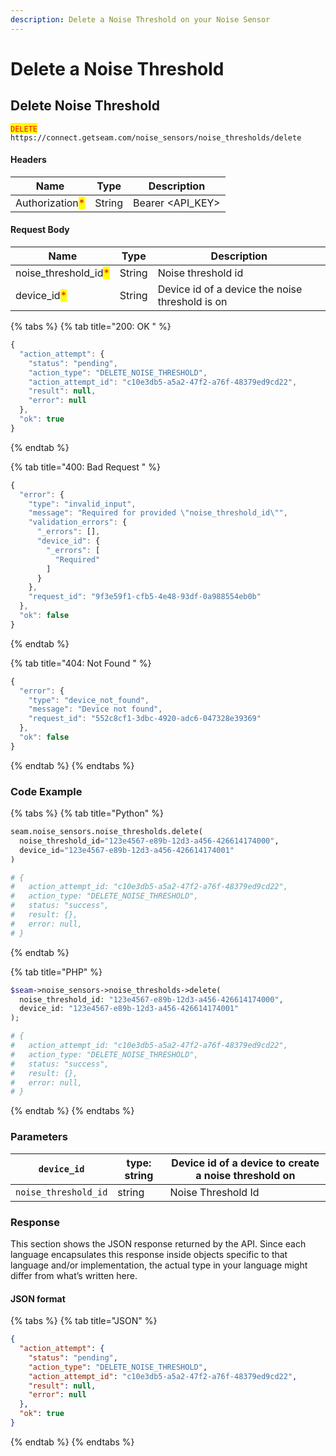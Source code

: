 ```yaml
---
description: Delete a Noise Threshold on your Noise Sensor
---
```


# Delete a Noise Threshold

## Delete Noise Threshold

<mark style="color:red;">`DELETE`</mark> `https://connect.getseam.com/noise_sensors/noise_thresholds/delete`

#### Headers

| Name                                            | Type   | Description        |
| ----------------------------------------------- | ------ | ------------------ |
| Authorization<mark style="color:red;">\*</mark> | String | Bearer \<API\_KEY> |

#### Request Body

| Name                                                   | Type   | Description                                     |
| ------------------------------------------------------ | ------ | ----------------------------------------------- |
| noise\_threshold\_id<mark style="color:red;">\*</mark> | String | Noise threshold id                              |
| device\_id<mark style="color:red;">\*</mark>           | String | Device id of a device the noise threshold is on |

{% tabs %}
{% tab title="200: OK " %}
```javascript
{
  "action_attempt": {
    "status": "pending",
    "action_type": "DELETE_NOISE_THRESHOLD",
    "action_attempt_id": "c10e3db5-a5a2-47f2-a76f-48379ed9cd22",
    "result": null,
    "error": null
  },
  "ok": true
}
```
{% endtab %}

{% tab title="400: Bad Request " %}
```javascript
{
  "error": {
    "type": "invalid_input",
    "message": "Required for provided \"noise_threshold_id\"",
    "validation_errors": {
      "_errors": [],
      "device_id": {
        "_errors": [
          "Required"
        ]
      }
    },
    "request_id": "9f3e59f1-cfb5-4e48-93df-0a988554eb0b"
  },
  "ok": false
}
```
{% endtab %}

{% tab title="404: Not Found " %}
```javascript
{
  "error": {
    "type": "device_not_found",
    "message": "Device not found",
    "request_id": "552c8cf1-3dbc-4920-adc6-047328e39369"
  },
  "ok": false
}
```
{% endtab %}
{% endtabs %}

### Code Example

{% tabs %}
{% tab title="Python" %}
```python
seam.noise_sensors.noise_thresholds.delete(
  noise_threshold_id="123e4567-e89b-12d3-a456-426614174000",
  device_id="123e4567-e89b-12d3-a456-426614174001"
)

# {
#   action_attempt_id: "c10e3db5-a5a2-47f2-a76f-48379ed9cd22",
#   action_type: "DELETE_NOISE_THRESHOLD",
#   status: "success",
#   result: {},
#   error: null,
# }
```
{% endtab %}

{% tab title="PHP" %}
```php
$seam->noise_sensors->noise_thresholds->delete(
  noise_threshold_id: "123e4567-e89b-12d3-a456-426614174000",
  device_id: "123e4567-e89b-12d3-a456-426614174001"
);

# {
#   action_attempt_id: "c10e3db5-a5a2-47f2-a76f-48379ed9cd22",
#   action_type: "DELETE_NOISE_THRESHOLD",
#   status: "success",
#   result: {},
#   error: null,
# }
```
{% endtab %}
{% endtabs %}

### Parameters

| `device_id`          | type: string | Device id of a device to create a noise threshold on |
| -------------------- | ------------ | ---------------------------------------------------- |
| `noise_threshold_id` | string       | Noise Threshold Id                                   |

### Response

This section shows the JSON response returned by the API. Since each language encapsulates this response inside objects specific to that language and/or implementation, the actual type in your language might differ from what’s written here.

#### JSON format

{% tabs %}
{% tab title="JSON" %}
```json
{
  "action_attempt": {
    "status": "pending",
    "action_type": "DELETE_NOISE_THRESHOLD",
    "action_attempt_id": "c10e3db5-a5a2-47f2-a76f-48379ed9cd22",
    "result": null,
    "error": null
  },
  "ok": true
}
```
{% endtab %}
{% endtabs %}
